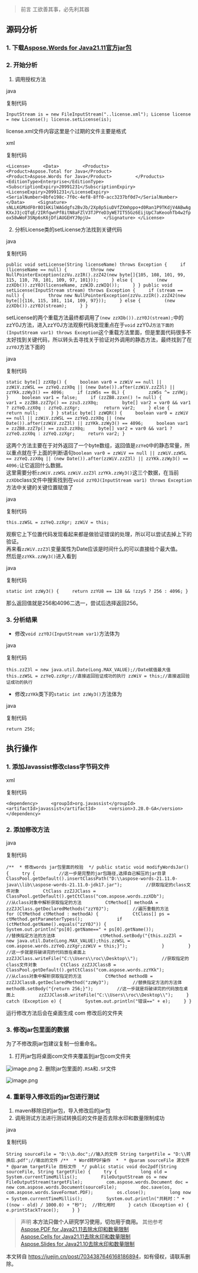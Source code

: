 > 前言 工欲善其事，必先利其器

源码分析
----

### 1\. 下载[Aspose.Words for Java21.11官方jar包](https://link.juejin.cn?target=https%3A%2F%2Fdownloads.aspose.com%2Fwords%2Fjava "https://downloads.aspose.com/words/java")

### 2\. 开始分析

1.  调用授权方法

java

复制代码

`InputStream is = new FileInputStream("..license.xml"); License license = new License(); license.setLicense(is);`

license.xml文件内容这里是个过期的文件主要是格式

xml

复制代码

`<License>     <Data>         <Products>             <Product>Aspose.Total for Java</Product>             <Product>Aspose.Words for Java</Product>         </Products>         <EditionType>Enterprise</EditionType>         <SubscriptionExpiry>20991231</SubscriptionExpiry>         <LicenseExpiry>20991231</LicenseExpiry>         <SerialNumber>8bfe198c-7f0c-4ef8-8ff0-acc3237bf0d7</SerialNumber>     </Data>     <Signature>         sNLLKGMUdF0r8O1kKilWAGdgfs2BvJb/2Xp8p5iuDVfZXmhppo+d0Ran1P9TKdjV4ABwAgKXxJ3jcQTqE/2IRfqwnPf8itN8aFZlV3TJPYeD3yWE7IT55Gz6EijUpC7aKeoohTb4w2fpox58wWoF3SNp6sK6jDfiAUGEHYJ9pjU=     </Signature> </License>`

2.  分析License类的setLicense方法找到关键代码

java

复制代码

`public void setLicense(String licenseName) throws Exception {     if (licenseName == null) {         throw new NullPointerException(zzVu.zzIR().zzZ42(new byte[]{105, 108, 101, 99, 115, 110, 78, 101, 109, 97, 101}));     } else {         (new zzXDb()).zzY0J(licenseName, zzWJD.zzWIQ());     } } public void setLicense(InputStream stream) throws Exception {     if (stream == null) {         throw new NullPointerException(zzVu.zzIR().zzZ42(new byte[]{116, 115, 101, 114, 109, 97}));     } else {         (new zzXDb()).zzY0J(stream);     } }`

setLicense的两个重载方法最终都调用了`(new zzXDb()).zzY0J(stream);`中的zzY0J方法，进入zzY0J方法观察代码发现重点在于`void` zzY0J`方法下面的 (InputStream var1) throws Exception`这个重载方法里面，但是里面代码很多不太好找到关键代码，所以转头去寻找关于验证对外调用的静态方法，最终找到了在`zzY0J`方法下面的

java

复制代码

`static byte[] zzX8p() {     boolean var0 = zzWiV == null || zzWiV.zzWSL == zzYeQ.zzX0q || (new Date()).after(zzWiV.zzZ3l) || zzYKk.zzWy3() == 4096;     if (zzW5s == 0L) {         zzW5s ^= zzVWj;     }     boolean var1 = false;     if (zzZB8.zzxn() != null) {         var1 = zzZB8.zzZ7p() == zzu3.zzX0q;         byte[] var2 = var0 && var1 ? zzYeQ.zzX0q : zzYeQ.zzXgr;         return var2;     } else {         return null;     } } static byte[] zzWQR() {     boolean var0 = zzWiV == null || zzWiV.zzWSL == zzYeQ.zzX0q || (new Date()).after(zzWiV.zzZ3l) || zzYKk.zzWy3() == 4096;     boolean var1 = zzZB8.zzZ7p() == zzu3.zzX0q;     byte[] var2 = var0 && var1 ? zzYeQ.zzX0q : zzYeQ.zzXgr;     return var2; }`

这两个方法主要在于对外返回了一个byte数组，返回值是`zzYeQ`中的静态常量，所以重点就在于上面的判断语句`boolean var0 = zzWiV == null || zzWiV.zzWSL == zzYeQ.zzX0q || (new Date()).after(zzWiV.zzZ3l) || zzYKk.zzWy3() == 4096;`让它返回什么数据。  
这里需要分析`zzWiV.zzWSL` `zzWiV.zzZ3l` `zzYKk.zzWy3()`这三个数据，在当前`zzXDb`class文件中搜索找到在`void zzY0J(InputStream var1) throws Exception`方法中关键的关键位置赋值了

java

复制代码

`this.zzWSL = zzYeQ.zzXgr; zzWiV = this;`

观察它上下位置代码发现看起来都是做验证错误的处理，所以可以尝试去掉上下的验证。  
再来看`zzWiV.zzZ3l`变量属性为Date应该是时间什么的可以直接给个最大值。  
然后是`zzYKk.zzWy3()`进入看到

java

复制代码

`static int zzWy3() {     return zzYU8 == 128 && !zzyS ? 256 : 4096; }`

那么返回值就是256和4096二选一，尝试后选择返回256。

### 3\. 分析结果

*   修改`void zzY0J(InputStream var1)`方法体为

java

复制代码

`this.zzZ3l = new java.util.Date(Long.MAX_VALUE);//Date赋值最大值 this.zzWSL = zzYeQ.zzXgr;//直接返回验证成功的执行 zzWiV = this;//直接返回验证成功的执行`

*   修改`zzYKk`类下的`static int zzWy3()`方法体为

java

复制代码

`return 256;`

执行操作
----

### 1\. 添加Javassist修改class字节码文件

xml

复制代码

`<dependency>     <groupId>org.javassist</groupId>     <artifactId>javassist</artifactId>     <version>3.28.0-GA</version> </dependency>`

### 2\. 添加修改方法

java

复制代码

`/**  * 修改words jar包里面的校验  */ public static void modifyWordsJar() {     try {         //这一步是完整的jar包路径,选择自己解压的jar目录         ClassPool.getDefault().insertClassPath("D:\\aspose-words-21.11.0-java\\lib\\aspose-words-21.11.0-jdk17.jar");         //获取指定的class文件对象         CtClass zzZJJClass = ClassPool.getDefault().getCtClass("com.aspose.words.zzXDb");         //从class对象中解析获取指定的方法         CtMethod[] methodA = zzZJJClass.getDeclaredMethods("zzY0J");         //遍历重载的方法         for (CtMethod ctMethod : methodA) {             CtClass[] ps = ctMethod.getParameterTypes();             if (ctMethod.getName().equals("zzY0J")) {                 System.out.println("ps[0].getName==" + ps[0].getName());                 //替换指定方法的方法体                 ctMethod.setBody("{this.zzZ3l = new java.util.Date(Long.MAX_VALUE);this.zzWSL = com.aspose.words.zzYeQ.zzXgr;zzWiV = this;}");             }         }         //这一步就是将破译完的代码放在桌面上         zzZJJClass.writeFile("C:\\Users\\roc\\Desktop\\");         //获取指定的class文件对象         CtClass zzZJJClassB = ClassPool.getDefault().getCtClass("com.aspose.words.zzYKk");         //从class对象中解析获取指定的方法         CtMethod methodB = zzZJJClassB.getDeclaredMethod("zzWy3");         //替换指定方法的方法体         methodB.setBody("{return 256;}");         //这一步就是将破译完的代码放在桌面上         zzZJJClassB.writeFile("C:\\Users\\roc\\Desktop\\");     } catch (Exception e) {         System.out.println("错误==" + e);     } }`

运行修改方法后会在桌面生成 com 修改后的文件夹

### 3\. 修改jar包里面的数据

为了不修改原jar包建议复制一份重命名。

1.  打开jar包将桌面com文件夹覆盖到jar包com文件夹

![image.png](https://p1-juejin.byteimg.com/tos-cn-i-k3u1fbpfcp/51f8663f9b7e4bebb2ab65d9f0a513d6~tplv-k3u1fbpfcp-zoom-in-crop-mark:1512:0:0:0.awebp?) 2. 删除jar包里面的`.RSA`和`.SF`文件

![image.png](https://p6-juejin.byteimg.com/tos-cn-i-k3u1fbpfcp/5fd5c4f19f3b4ae6b719ab99bb4674d3~tplv-k3u1fbpfcp-zoom-in-crop-mark:1512:0:0:0.awebp?)

### 4\. 重新导入修改后的jar包进行测试

1.  maven移除旧的jar包，导入修改后的jar包
2.  调用测试方法进行测试转换后的文件是否去除水印和数量限制成功

java

复制代码

`String sourceFile = "D:\\b.doc";//输入的文件 String targetFile = "D:\\转换后.pdf";//输出的文件 /**  * Word转PDF操作  *  * @param sourceFile 源文件  * @param targetFile 目标文件  */ public static void doc2pdf(String sourceFile, String targetFile) {     try {         long old = System.currentTimeMillis();         FileOutputStream os = new FileOutputStream(targetFile);         com.aspose.words.Document doc = new com.aspose.words.Document(sourceFile);         doc.save(os, com.aspose.words.SaveFormat.PDF);         os.close();         long now = System.currentTimeMillis();         System.out.println("共耗时：" + ((now - old) / 1000.0) + "秒");  //转化用时     } catch (Exception e) {         e.printStackTrace();     } }`

> 声明 **本方法只做个人研究学习使用，切勿用于商用。** 其他参考 [Aspose.PDF for Java21.11去除水印和数量限制](https://juejin.cn/post/7034398528067764231 "https://juejin.cn/post/7034398528067764231")  
> [Aspose.Cells for Java21.11去除水印和数量限制](https://juejin.cn/post/7034405665376321567 "https://juejin.cn/post/7034405665376321567")  
> [Aspose.Slides for Java21.10去除水印和数量限制](https://juejin.cn/post/7034415238602555405 "https://juejin.cn/post/7034415238602555405")

本文转自 <https://juejin.cn/post/7034387646168186894>，如有侵权，请联系删除。